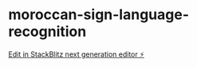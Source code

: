# moroccan-sign-language-recognition

[Edit in StackBlitz next generation editor ⚡️](https://stackblitz.com/~/github.com/ilyasabdellaoui/moroccan-sign-language-recognition)